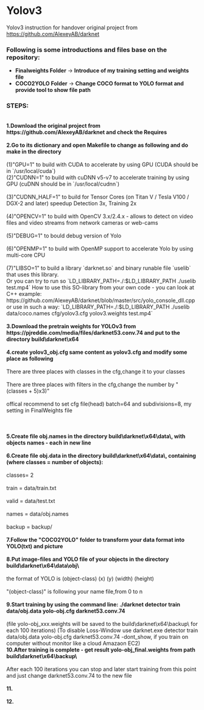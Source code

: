 # Yolov3
Yolov3 instruction for handover
original project from 
https://github.com/AlexeyAB/darknet

<h3>Following is some introductions and files base on the repository:</h3>
<ul>
<li><b>Finalweights Folder</b> -> <b>Introduce of my training setting and weights file</b></li>
<li><b>COCO2YOLO Folder</b> -> <b>Change COCO format to YOLO format and provide tool to show file path</b></li>
</ul>

<h3>STEPS:</h3>
<br><b> 1.Download the original project from https://github.com/AlexeyAB/darknet and check the Requires </b></br>
<br><b> 2.Go to its dictionary and open Makefile to change as following and do make in the directory</b></br>
<br>(1)"GPU=1" to build with CUDA to accelerate by using GPU (CUDA should be in `/usr/local/cuda`)
<br>(2)"CUDNN=1" to build with cuDNN v5-v7 to accelerate training by using GPU (cuDNN should be in `/usr/local/cudnn`)</br>
<br>(3)"CUDNN_HALF=1" to build for Tensor Cores (on Titan V / Tesla V100 / DGX-2 and later) speedup Detection 3x, Training 2x</br>
<br>(4)"OPENCV=1" to build with OpenCV 3.x/2.4.x - allows to detect on video files and video streams from network cameras or web-cams</br>
<br>(5)"DEBUG=1" to bould debug version of Yolo</br>
<br>(6)"OPENMP=1" to build with OpenMP support to accelerate Yolo by using multi-core CPU</br>
<br>(7)"LIBSO=1" to build a library `darknet.so` and binary runable file `uselib` that uses this library. <br>Or you can try to run so `LD_LIBRARY_PATH=./:$LD_LIBRARY_PATH ./uselib test.mp4` How to use this SO-library from your own code - you can look at C++ example: https://github.com/AlexeyAB/darknet/blob/master/src/yolo_console_dll.cpp
    or use in such a way: `LD_LIBRARY_PATH=./:$LD_LIBRARY_PATH ./uselib data/coco.names cfg/yolov3.cfg yolov3.weights test.mp4`</br>
<br><b> 3.Download the pretrain weights for YOLOv3 from https://pjreddie.com/media/files/darknet53.conv.74 and put to the directory build\darknet\x64</b></br>
<br><b> 4.create yolov3_obj.cfg same content as yolov3.cfg and modify some place as following</b></br>
<br>There are three places with classes in the cfg,change it to your classes</br>
<br>There are three places with filters in the cfg,change the number by "(classes + 5)x3)"</br>
<br>offical recommend to set cfg file(head) batch=64 and subdivisions=8, my setting in FinalWeights file</br>
<br></br>
<br><b> 5.Create file obj.names in the directory build\darknet\x64\data\, with objects names - each in new line</b></br>
<br><b> 6.Create file obj.data in the directory build\darknet\x64\data\, containing (where classes = number of objects):</b></br>
<br>classes= 2</br>
<br>train  = data/train.txt</br>
<br>valid  = data/test.txt</br>
<br>names = data/obj.names</br>
<br>backup = backup/</br>
<br><b> 7.Follow the "COCO2YOLO" folder to transform your data format into YOLO(txt) and picture</b></br>
<br><b> 8.Put image-files and YOLO file of your objects in the directory build\darknet\x64\data\obj\</b></br>
<br> the format of YOLO is (object-class) (x) (y) (width) (height)</br>
<br> "(object-class)" is following your name file,from 0 to n</br>
<br><b> 9.Start training by using the command line: ./darknet detector train data/obj.data yolo-obj.cfg darknet53.conv.74</b></br>
<br>(file yolo-obj_xxx.weights will be saved to the build\darknet\x64\backup\ for each 100 iterations) (To disable Loss-Window use darknet.exe detector train data/obj.data yolo-obj.cfg darknet53.conv.74 -dont_show, if you train on computer without monitor like a cloud Amazaon EC2)
<br><b> 10.After training is complete - get result yolo-obj_final.weights from path build\darknet\x64\backup\</b></br>
<br> After each 100 iterations you can stop and later start training from this point and just change darknet53.conv.74 to the new file</br>
<br><b> 11.</b></br>
<br><b> 12.</b></br>
